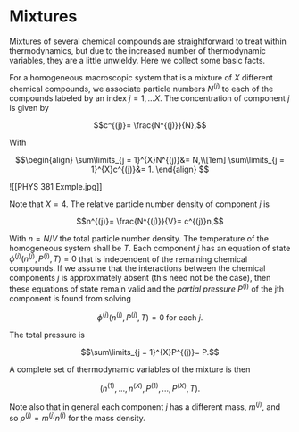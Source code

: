 # Mixtures

Mixtures of several chemical compounds are straightforward to treat within thermodynamics, but due to the increased number of thermodynamic variables, they are a little unwieldy. Here we collect some basic facts.

For a homogeneous macroscopic system that is a mixture of $X$ different chemical compounds, we associate particle numbers $N^{(j)}$ to each of the compounds labeled by an index $j = 1,... X$. The concentration of component $j$ is given by

$$c^{(j)}= \frac{N^{(j)}}{N},$$

With

$$\begin{align}
\sum\limits_{j = 1}^{X}N^{(j)}&= N,\\[1em]
\sum\limits_{j = 1}^{X}c^{(j)}&= 1.
\end{align}
$$

![[PHYS 381 Exmple.jpg]]

 Note that $X = 4$. The relative particle number density of component $j$ is

$$n^{(j)}= \frac{N^{(j)}}{V}= c^{(j)}n,$$

With $n = N/V$ the total particle number  density. The temperature of the homogeneous system shall be $T$. Each component $j$ has an equation of state $\phi^{(j)}(n^{(j)}, P^{(j)}, T)= 0$ that is independent of the remaining chemical compounds. If we assume that the interactions between the chemical components $j$ is approximately absent (this need not be the case), then these equations of state remain valid and the *partial pressure* $P^{(j)}$ of the jth component is found from solving

$$\phi^{(j)}(n^{(j)}, P^{(j)}, T)= 0\; \text{for each}\; j.$$

The total pressure is

$$\sum\limits_{j = 1}^{X}P^{(j)}= P.$$

A complete set of thermodynamic variables of the mixture is then

$$(n^{(1)},..., n^{(X)}, P^{(1)},..., P^{(X)}, T).$$  

Note also that in general each component $j$ has a different mass, $m^{(j)}$, and so $\rho^{(j)}= m^{(j)}n^{(j)}$ for the mass density.